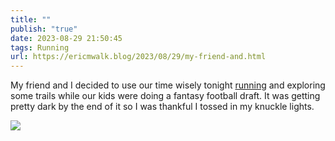 ```yaml
---
title: ""
publish: "true"
date: 2023-08-29 21:50:45
tags: Running
url: https://ericmwalk.blog/2023/08/29/my-friend-and.html
---
```


My friend and I decided to use our time wisely tonight [running](https://strava.com/activities/9746702105) and exploring some trails while our kids were doing a fantasy football draft. It was getting pretty dark by the end of it so I was thankful I tossed in my knuckle lights.

![](https://ericmwalk.blog/uploads/2023/45b36195f2.jpg)